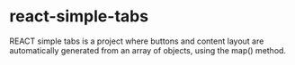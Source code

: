 # react-simple-tabs

REACT simple tabs is a project where buttons and content layout are automatically generated from an array of objects, using the map() method.